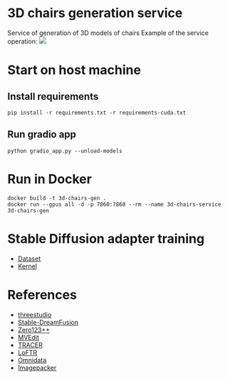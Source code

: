 # 3D chairs generation service
Service of generation of 3D models of chairs 
Example of the service operation:
![](assets/chairs_gen_demo.gif)

# Start on host machine
## Install requirements
```
pip install -r requirements.txt -r requirements-cuda.txt
```

## Run gradio app 
```
python gradio_app.py --unload-models
```

# Run in Docker 
```
docker build -t 3d-chairs-gen .
docker run --gpus all -d -p 7860:7860 --rm --name 3d-chairs-service 3d-chairs-gen
```

# Stable Diffusion adapter training
- [Dataset](https://www.kaggle.com/datasets/traptrip/text-to-chair/data)
- [Kernel](https://www.kaggle.com/code/traptrip/stablediffusion-lora-text-to-chair)

# References
- [threestudio](https://github.com/threestudio-project/threestudio)
- [Stable-DreamFusion](https://github.com/ashawkey/stable-dreamfusion)
- [Zero123++](https://github.com/SUDO-AI-3D/zero123plus)
- [MVEdit](https://github.com/Lakonik/MVEdit)
- [TRACER](https://github.com/Karel911/TRACER)
- [LoFTR](https://github.com/zju3dv/LoFTR)
- [Omnidata](https://github.com/EPFL-VILAB/omnidata)
- [Imagepacker](https://github.com/theFroh/imagepacker)
